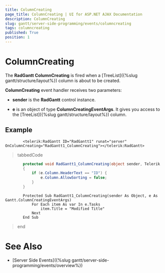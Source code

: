 ```yaml
---
title: ColumnCreating
page_title: ColumnCreating | UI for ASP.NET AJAX Documentation
description: ColumnCreating
slug: gantt/server-side-programming/events/columncreating
tags: columncreating
published: True
position: 1
---
```


# ColumnCreating



The __RadGantt ColumnCreating__ is fired when a [TreeList]({%slug gantt/structure/layout%}) column is about to be created.

__ColumnCreating__ event handler receives two parameters:

* __sender__ is the __RadGantt__ control instance.

* __e__ is an object of type __ColumnCreatingEventArgs__. It gives you access to the [TreeList]({%slug gantt/structure/layout%}) column.

## Example

````ASPNET
	    <telerik:RadGantt ID="RadGantt1" runat="server" OnColumnCreating="RadGantt1_ColumnCreating"></telerik:RadGantt>
````



>tabbedCode

````C#
	    protected void RadGantt1_ColumnCreating(object sender, Telerik.Web.UI.Gantt.ColumnCreatingEventArgs e)
	    {
	        if (e.Column.HeaderText == "ID") {
	            e.Column.AllowSorting = false;
	        }
	    }
````



````VB.NET
	    Protected Sub RadGantt1_ColumnCreating(sender As Object, e As Gantt.ColumnCreatingEventArgs)
	        For Each item As var In e.Tasks
	            item.Title = "Modified Title"
	        Next
	    End Sub
````


>end

# See Also

 * [Server Side Events]({%slug gantt/server-side-programming/events/overview%})
